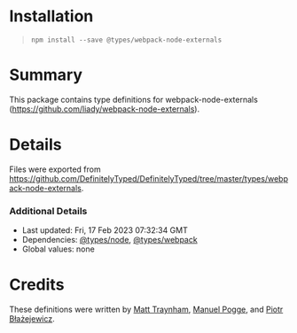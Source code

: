 # Installation
> `npm install --save @types/webpack-node-externals`

# Summary
This package contains type definitions for webpack-node-externals (https://github.com/liady/webpack-node-externals).

# Details
Files were exported from https://github.com/DefinitelyTyped/DefinitelyTyped/tree/master/types/webpack-node-externals.

### Additional Details
 * Last updated: Fri, 17 Feb 2023 07:32:34 GMT
 * Dependencies: [@types/node](https://npmjs.com/package/@types/node), [@types/webpack](https://npmjs.com/package/@types/webpack)
 * Global values: none

# Credits
These definitions were written by [Matt Traynham](https://github.com/mtraynham), [Manuel Pogge](https://github.com/MrSpoocy), and [Piotr Błażejewicz](https://github.com/peterblazejewicz).

